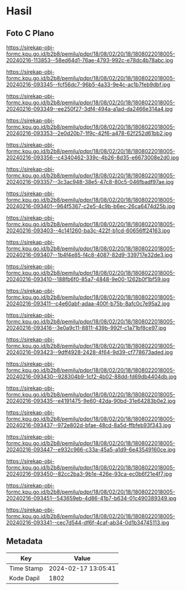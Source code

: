 # Hasil

## Foto C Plano

https://sirekap-obj-formc.kpu.go.id/b2b8/pemilu/pdpr/18/08/02/20/18/1808022018005-20240216-113853--58ed64d1-76ae-4793-992c-e78dc4b78abc.jpg

https://sirekap-obj-formc.kpu.go.id/b2b8/pemilu/pdpr/18/08/02/20/18/1808022018005-20240216-093345--fcf56dc7-96b5-4a33-9e4c-ac1b7feb9dbf.jpg

https://sirekap-obj-formc.kpu.go.id/b2b8/pemilu/pdpr/18/08/02/20/18/1808022018005-20240216-093349--ee250f27-3df4-494a-a1ad-da2466e314a4.jpg

https://sirekap-obj-formc.kpu.go.id/b2b8/pemilu/pdpr/18/08/02/20/18/1808022018005-20240216-093353--2e0d20b7-1f9c-42f6-a478-62f252d61bb2.jpg

https://sirekap-obj-formc.kpu.go.id/b2b8/pemilu/pdpr/18/08/02/20/18/1808022018005-20240216-093356--c4340462-339c-4b26-8d35-e6673008e2d0.jpg

https://sirekap-obj-formc.kpu.go.id/b2b8/pemilu/pdpr/18/08/02/20/18/1808022018005-20240216-093357--3c3ac948-38e5-47c8-80c5-046fbadf97ae.jpg

https://sirekap-obj-formc.kpu.go.id/b2b8/pemilu/pdpr/18/08/02/20/18/1808022018005-20240216-093401--964f5367-c2e5-4c9b-b6ec-26ca6474d25b.jpg

https://sirekap-obj-formc.kpu.go.id/b2b8/pemilu/pdpr/18/08/02/20/18/1808022018005-20240216-093403--4c141260-ba3c-422f-b1cd-60656ff24163.jpg

https://sirekap-obj-formc.kpu.go.id/b2b8/pemilu/pdpr/18/08/02/20/18/1808022018005-20240216-093407--1b4f4e85-f4c8-4087-82d9-339717e32de3.jpg

https://sirekap-obj-formc.kpu.go.id/b2b8/pemilu/pdpr/18/08/02/20/18/1808022018005-20240216-093410--188fb6f0-85a7-4848-9e00-1262b0f1bf59.jpg

https://sirekap-obj-formc.kpu.go.id/b2b8/pemilu/pdpr/18/08/02/20/18/1808022018005-20240216-093411--c4e60abf-adaa-400f-b75b-8afc0c7e95a2.jpg

https://sirekap-obj-formc.kpu.go.id/b2b8/pemilu/pdpr/18/08/02/20/18/1808022018005-20240216-093416--3e0a9c11-8811-439b-992f-c1a71bf8ce97.jpg

https://sirekap-obj-formc.kpu.go.id/b2b8/pemilu/pdpr/18/08/02/20/18/1808022018005-20240216-093423--9dff4928-2428-4f64-9d39-cf778673aded.jpg

https://sirekap-obj-formc.kpu.go.id/b2b8/pemilu/pdpr/18/08/02/20/18/1808022018005-20240216-093430--928304b9-1cf2-4b02-88dd-fd69db4404db.jpg

https://sirekap-obj-formc.kpu.go.id/b2b8/pemilu/pdpr/18/08/02/20/18/1808022018005-20240216-093435--e4191475-9e60-42da-90bd-31e64283b0e2.jpg

https://sirekap-obj-formc.kpu.go.id/b2b8/pemilu/pdpr/18/08/02/20/18/1808022018005-20240216-093437--972e802d-bfae-48cd-8a5d-ffbfeb93f343.jpg

https://sirekap-obj-formc.kpu.go.id/b2b8/pemilu/pdpr/18/08/02/20/18/1808022018005-20240216-093447--e932c966-c33a-45a5-a1d9-6e43549160ce.jpg

https://sirekap-obj-formc.kpu.go.id/b2b8/pemilu/pdpr/18/08/02/20/18/1808022018005-20240216-093450--82cc2ba3-9b1e-426e-93ca-ec0b6f21e4f7.jpg

https://sirekap-obj-formc.kpu.go.id/b2b8/pemilu/pdpr/18/08/02/20/18/1808022018005-20240216-093451--543659eb-4d86-41b7-b634-01c490389349.jpg

https://sirekap-obj-formc.kpu.go.id/b2b8/pemilu/pdpr/18/08/02/20/18/1808022018005-20240216-093341--cec7d544-df6f-4caf-ab34-0d1b34745113.jpg


## Metadata

| Key        | Value               |
| ---------- | ------------------- |
| Time Stamp | 2024-02-17 13:05:41 |
| Kode Dapil | 1802                |



